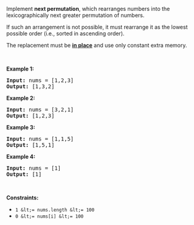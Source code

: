 Implement __next permutation__, which rearranges numbers into the lexicographically next greater permutation of numbers.

If such an arrangement is not possible, it must rearrange it as the lowest possible order (i.e., sorted in ascending order).

The replacement must be __<a href="http://en.wikipedia.org/wiki/In-place_algorithm" target="_blank">in place</a>__ and use only constant&nbsp;extra memory.

&nbsp;

__Example 1:__

<pre><strong>Input:</strong> nums = [1,2,3]
<strong>Output:</strong> [1,3,2]
</pre>

__Example 2:__

<pre><strong>Input:</strong> nums = [3,2,1]
<strong>Output:</strong> [1,2,3]
</pre>

__Example 3:__

<pre><strong>Input:</strong> nums = [1,1,5]
<strong>Output:</strong> [1,5,1]
</pre>

__Example 4:__

<pre><strong>Input:</strong> nums = [1]
<strong>Output:</strong> [1]
</pre>

&nbsp;

__Constraints:__

*   `` 1 &lt;= nums.length &lt;= 100 ``
*   `` 0 &lt;= nums[i] &lt;= 100 ``